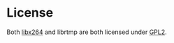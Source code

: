 

License
======

Both [libx264][1] and librtmp are both licensed under [GPL2][2].

[1]: http://www.videolan.org/developers/x264.html
[2]: http://www.gnu.org/licenses/gpl-2.0.html